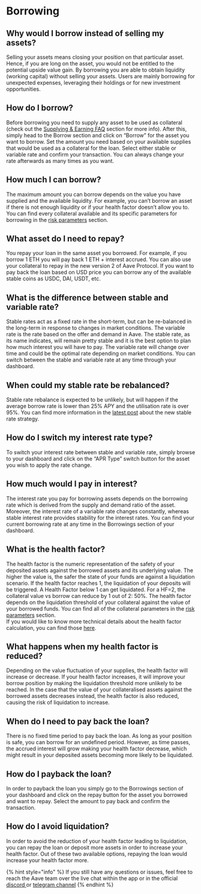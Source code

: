 # Borrowing

## Why would I borrow instead of selling my assets?

Selling your assets means closing your position on that particular asset. Hence, if you are long on the asset, you would not be entitled to the potential upside value gain. By borrowing you are able to obtain liquidity (working capital) without selling your assets. Users are mainly borrowing for unexpected expenses, leveraging their holdings or for new investment opportunities.

## How do I borrow?

Before borrowing you need to supply any asset to be used as collateral (check out the [Supplying & Earning FAQ](https://docs.aave.com/faq/depositing-and-earning) section for more info). After this, simply head to the Borrow section and click on “Borrow” for the asset you want to borrow. Set the amount you need based on your available supplies that would be used as a collateral for the loan. Select either stable or variable rate and confirm your transaction. You can always change your rate afterwards as many times as you want.

## How much I can borrow?

The maximum amount you can borrow depends on the value you have supplied and the available liquidity. For example, you can’t borrow an asset if there is not enough liquidity or if your health factor doesn’t allow you to. You can find every collateral available and its specific parameters for borrowing in the [risk parameters](https://docs.aave.com/risk/asset-risk/risk-parameters) section.

## What asset do I need to repay?

You repay your loan in the same asset you borrowed. For example, if you borrow 1 ETH you will pay back 1 ETH + interest accrued. You can also use your collateral to repay in the new version 2 of Aave Protocol. If you want to pay back the loan based on USD price you can borrow any of the available stable coins as USDC, DAI, USDT, etc.

## What is the difference between stable and variable rate?

Stable rates act as a fixed rate in the short-term, but can be re-balanced in the long-term in response to changes in market conditions. The variable rate is the rate based on the offer and demand in Aave. The stable rate, as its name indicates, will remain pretty stable and it is the best option to plan how much interest you will have to pay. The variable rate will change over time and could be the optimal rate depending on market conditions. You can switch between the stable and variable rate at any time through your dashboard.

## When could my stable rate be rebalanced?

Stable rate rebalance is expected to be unlikely, but will happen if the average borrow rate is lower than 25% APY and the utilisation rate is over 95%. You can find more information in the [latest post](https://medium.com/aave/aave-borrowing-rates-upgraded-f6c8b27973a7) about the new stable rate strategy.&#x20;

## How do I switch my interest rate type?

To switch your interest rate between stable and variable rate, simply browse to your dashboard and click on the “APR Type” switch button for the asset you wish to apply the rate change.

## How much would I pay in interest?

The interest rate you pay for borrowing assets depends on the borrowing rate which is derived from the supply and demand ratio of the asset. Moreover, the interest rate of a variable rate changes constantly, whereas stable interest rate provides stability for the interest rates. You can find your current borrowing rate at any time in the Borrowings section of your dashboard.

## What is the health factor?

The health factor is the numeric representation of the safety of your deposited assets against the borrowed assets and its underlying value. The higher the value is, the safer the state of your funds are against a liquidation scenario. If the health factor reaches 1, the liquidation of your deposits will be triggered. A Health Factor below 1 can get liquidated. For a HF=2, the collateral value vs borrow can reduce by 1 out of 2: 50%. The health factor depends on the liquidation threshold of your collateral against the value of your borrowed funds. You can find all of the collateral parameters in the [risk parameters](https://docs.aave.com/risk/asset-risk/risk-parameters) section. \
If you would like to know more technical details about the health factor calculation, you can find those [here](https://docs.aave.com/risk/asset-risk/risk-parameters#health-factor).

## What happens when my health factor is reduced?

Depending on the value fluctuation of your supplies, the health factor will increase or decrease. If your health factor increases, it will improve your borrow position by making the liquidation threshold more unlikely to be reached. In the case that the value of your collateralised assets against the borrowed assets decreases instead, the health factor is also reduced, causing the risk of liquidation to increase.

## When do I need to pay back the loan?

There is no fixed time period to pay back the loan. As long as your position is safe, you can borrow for an undefined period. However, as time passes, the accrued interest will grow making your health factor decrease, which might result in your deposited assets becoming more likely to be liquidated.

## How do I payback the loan?

In order to payback the loan you simply go to the Borrowings section of your dashboard and click on the repay button for the asset you borrowed and want to repay. Select the amount to pay back and confirm the transaction.

## How do I avoid liquidation?

In order to avoid the reduction of your health factor leading to liquidation, you can repay the loan or deposit more assets in order to increase your health factor. Out of these two available options, repaying the loan would increase your health factor more.

{% hint style="info" %}
If you still have any questions or issues, feel free to reach the Aave team over the live chat within the app or in the official [discord ](https://aave.com/discord)or [telegram channel](https://t.me/Aavesome)&#x20;
{% endhint %}
